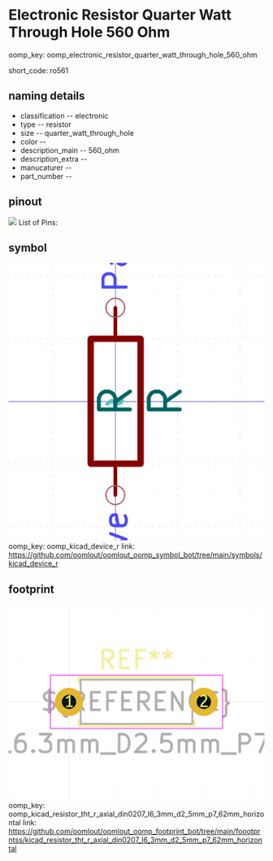 # Electronic Resistor Quarter Watt Through Hole 560 Ohm
oomp_key: oomp_electronic_resistor_quarter_watt_through_hole_560_ohm  

short_code: ro561
## naming details
* classification -- electronic
* type -- resistor
* size -- quarter_watt_through_hole
* color -- 
* description_main -- 560_ohm
* description_extra -- 
* manucaturer -- 
* part_number -- 
## pinout
![](working_pinout_600.png)
List of Pins:

## symbol

![](symbol/0/working/working_600.png)
oomp_key: oomp_kicad_device_r
link: https://github.com/oomlout/oomlout_oomp_symbol_bot/tree/main/symbols/kicad_device_r


## footprint

![](footprint/0/working/working_600.png)
oomp_key: oomp_kicad_resistor_tht_r_axial_din0207_l6_3mm_d2_5mm_p7_62mm_horizontal
link: https://github.com/oomlout/oomlout_oomp_footprint_bot/tree/main/foootprntss/kicad_resistor_tht_r_axial_din0207_l6_3mm_d2_5mm_p7_62mm_horizontal
